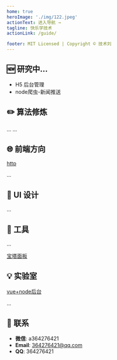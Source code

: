 ```yaml
---
home: true
heroImage: './img/122.jpeg'
actionText: 进入导航 →
tagline: 快乐学技术
actionLink: /guide/

footer: MIT Licensed | Copyright © 技术刘
---
```

## 🆕 研究中...

- H5 后台管理 
- node爬虫-新闻推送

## ✏️ 算法修炼
...
...

## 🌐 前端方向
[http](https://liulang2.github.io/llblogs/%E5%A4%A7%E5%89%8D%E7%AB%AF/http/http.html)

...

## 🎨 UI 设计
...
## 🔧 工具
...

[宝塔面板](https://liulang2.github.io/llblogs/%E6%AF%8F%E6%97%A5%E4%B8%80%E8%AE%B0/%E5%AD%A6%E4%B9%A0/%E5%AE%9D%E5%A1%94%E9%85%8D%E7%BD%AE.html)

## 💡 实验室
[vue+node后台](https://github.com/liulang2/vue-node)

...

## 📮 联系

- **微信**: a364276421
- **Email**: 364276421@qq.com
- **QQ**: 364276421